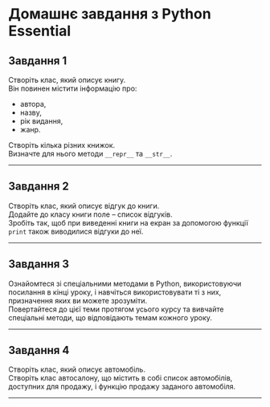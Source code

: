 # Домашнє завдання з Python Essential

## Завдання 1

Створіть клас, який описує книгу.  
Він повинен містити інформацію про:

- автора,
- назву,
- рік видання,
- жанр.

Створіть кілька різних книжок.  
Визначте для нього методи `__repr__` та `__str__`.

---

## Завдання 2

Створіть клас, який описує відгук до книги.  
Додайте до класу книги поле – список відгуків.  
Зробіть так, щоб при виведенні книги на екран за допомогою функції `print` також виводилися відгуки до неї.

---

## Завдання 3

Ознайомтеся зі спеціальними методами в Python, використовуючи посилання в кінці уроку, і навчіться використовувати ті з них, призначення яких ви можете зрозуміти.  
Повертайтеся до цієї теми протягом усього курсу та вивчайте спеціальні методи, що відповідають темам кожного уроку.

---

## Завдання 4

Створіть клас, який описує автомобіль.  
Створіть клас автосалону, що містить в собі список автомобілів, доступних для продажу, і функцію продажу заданого автомобіля.

---
